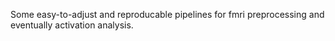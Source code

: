 Some easy-to-adjust and reproducable pipelines for fmri preprocessing and eventually activation analysis.


